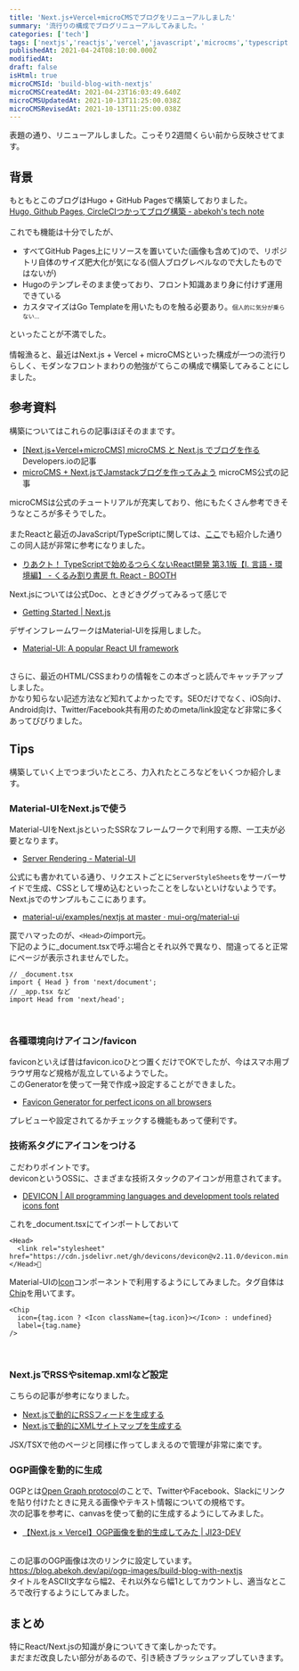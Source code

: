 ```yaml
---
title: 'Next.js+Vercel+microCMSでブログをリニューアルしました'
summary: '流行りの構成でブログリニューアルしてみました。'
categories: ['tech']
tags: ['nextjs','reactjs','vercel','javascript','microcms','typescript']
publishedAt: 2021-04-24T08:10:00.000Z
modifiedAt: 
draft: false
isHtml: true
microCMSId: 'build-blog-with-nextjs'
microCMSCreatedAt: 2021-04-23T16:03:49.640Z
microCMSUpdatedAt: 2021-10-13T11:25:00.038Z
microCMSRevisedAt: 2021-10-13T11:25:00.038Z
---
```

<p>表題の通り、リニューアルしました。こっそり2週間くらい前から反映させてます。<br>
</p><h2 id="hc69c85bcf9">背景</h2><p>もともとこのブログはHugo + GitHub Pagesで構築しておりました。<br>
<img src="https://images.microcms-assets.io/assets/4f79e018736547879adf5670ebeaccc3/8768ddd0b6314a4d97da239d3c95c765/blog-with-hugo.png" alt><br>
<a href="https://blog.abekoh.dev/posts/how-to-build-this-blog" target="_blank" rel="noopener noreferrer">Hugo, Github Pages, CircleCIつかってブログ構築 - abekoh&#x27;s tech note</a><br>
<br>
これでも機能は十分でしたが、</p><ul><li>すべてGitHub Pages上にリソースを置いていた(画像も含めて)ので、リポジトリ自体のサイズ肥大化が気になる(個人ブログレベルなので大したものではないが)</li><li>Hugoのテンプレそのまま使っており、フロント知識あまり身に付けず運用できている</li><li>カスタマイズはGo Templateを用いたものを触る必要あり。<span style="font-size: 0.75em">個人的に気分が乗らない…</span></li></ul><p>といったことが不満でした。<br>
<br>
情報漁ると、最近はNext.js + Vercel + microCMSといった構成が一つの流行りらしく、モダンなフロントまわりの勉強がてらこの構成で構築してみることにしました。<br>
</p><h2 id="h44e51f96ce">参考資料</h2><p>構築についてはこれらの記事ほぼそのままです。</p><ul><li><a href="https://dev.classmethod.jp/articles/vercel-microcms-nextjs-blog/" target="_blank" rel="noopener noreferrer">[Next.js+Vercel+microCMS] microCMS と Next.js でブログを作る</a> Developers.ioの記事</li><li><a href="https://blog.microcms.io/microcms-next-jamstack-blog/" target="_blank" rel="noopener noreferrer">microCMS + Next.jsでJamstackブログを作ってみよう</a> microCMS公式の記事</li></ul><p>microCMSは公式のチュートリアルが充実しており、他にもたくさん参考できそうなところが多そうでした。<br>
<br>
またReactと最近のJavaScript&#x2F;TypeScriptに関しては、<a href="https://blog.abekoh.dev/posts/tech-books-Feb-2021" target="_blank" rel="noopener noreferrer">ここ</a>でも紹介した通りこの同人誌が非常に参考になりました。</p><ul><li><a href="https://oukayuka.booth.pm/items/2368045" target="_blank" rel="noopener noreferrer">りあクト！ TypeScriptで始めるつらくないReact開発 第3.1版【Ⅰ. 言語・環境編】 - くるみ割り書房 ft. React - BOOTH</a></li></ul><p>Next.jsについては公式Doc、ときどきググってみるって感じで</p><ul><li><a href="https://nextjs.org/docs" target="_blank" rel="noopener noreferrer">Getting Started | Next.js</a></li></ul><p>デザインフレームワークはMaterial-UIを採用しました。</p><ul><li><a href="https://material-ui.com/" target="_blank" rel="noopener noreferrer">Material-UI: A popular React UI framework</a></li></ul><p><br>
さらに、最近のHTML&#x2F;CSSまわりの情報をこの本ざっと読んでキャッチアップしました。<br>
かなり知らない記述方法など知れてよかったです。SEOだけでなく、iOS向け、Android向け、Twitter&#x2F;Facebook共有用のためのmeta&#x2F;link設定など非常に多くあってびびりました。<br>
</p><h2 id="h6cdd50302f">Tips</h2><p>構築していく上でつまづいたところ、力入れたところなどをいくつか紹介します。<br>
</p><h3 id="h15424c503e">Material-UIをNext.jsで使う</h3><p>Material-UIをNext.jsといったSSRなフレームワークで利用する際、一工夫が必要となります。</p><ul><li><a href="https://material-ui.com/guides/server-rendering/" target="_blank" rel="noopener noreferrer">Server Rendering - Material-UI</a></li></ul><p>公式にも書かれている通り、リクエストごとに<code>ServerStyleSheets</code>をサーバーサイドで生成、CSSとして埋め込むといったことをしないといけないようです。<br>
Next.jsでのサンプルもここにあります。</p><ul><li><a href="https://github.com/mui-org/material-ui/tree/master/examples/nextjs" target="_blank" rel="noopener noreferrer">material-ui&#x2F;examples&#x2F;nextjs at master · mui-org&#x2F;material-ui</a></li></ul><p>罠でハマったのが、<code>&lt;Head&gt;</code>のimport元。<br>
下記のように_document.tsxで呼ぶ場合とそれ以外で異なり、間違ってると正常にページが表示されませんでした。</p><pre><code class="language-tsx">&#x2F;&#x2F; _document.tsx
import { Head } from &#x27;next&#x2F;document&#x27;;
&#x2F;&#x2F; _app.tsx など
import Head from &#x27;next&#x2F;head&#x27;;</code></pre><p><br>
</p><h3 id="hfc6e96955b">各種環境向けアイコン&#x2F;favicon</h3><p>faviconといえば昔はfavicon.icoひとつ置くだけでOKでしたが、今はスマホ用ブラウザ用など規格が乱立しているようでした。<br>
このGeneratorを使って一発で作成→設定することができました。</p><ul><li><a href="https://realfavicongenerator.net/" target="_blank" rel="noopener noreferrer">Favicon Generator for perfect icons on all browsers</a></li></ul><p>プレビューや設定されてるかチェックする機能もあって便利です。<br>
</p><h3 id="h0be87c007c">技術系タグにアイコンをつける</h3><p>こだわりポイントです。<br>
deviconというOSSに、さまざまな技術スタックのアイコンが用意されてます。</p><ul><li><a href="https://devicon.dev/" target="_blank" rel="noopener noreferrer">DEVICON | All programming languages and development tools related icons font</a></li></ul><p>これを_document.tsxにてインポートしておいて</p><pre><code class="language-tsx">&lt;Head&gt;
  &lt;link rel=&quot;stylesheet&quot; href=&quot;https:&#x2F;&#x2F;cdn.jsdelivr.net&#x2F;gh&#x2F;devicons&#x2F;devicon@v2.11.0&#x2F;devicon.min.css&quot;&gt;
&lt;&#x2F;Head&gt;</code></pre><p>Material-UIの<a href="https://material-ui.com/components/icons/" target="_blank" rel="noopener noreferrer">Icon</a>コンポーネントで利用するようにしてみました。タグ自体は<a href="https://material-ui.com/components/chips/" target="_blank" rel="noopener noreferrer">Chip</a>を用いてます。</p><pre><code class="language-tsx">&lt;Chip
  icon={tag.icon ? &lt;Icon className={tag.icon}&gt;&lt;&#x2F;Icon&gt; : undefined}
  label={tag.name}
&#x2F;&gt;</code></pre><p><br>
</p><h3 id="h4e5b7095e8">Next.jsでRSSやsitemap.xmlなど設定</h3><p>こちらの記事が参考になりました。</p><ul><li><a href="https://zenn.dev/catnose99/articles/c7754ba6e4adac" target="_blank" rel="noopener noreferrer">Next.jsで動的にRSSフィードを生成する</a></li><li><a href="https://zenn.dev/catnose99/articles/c441954a987c24" target="_blank" rel="noopener noreferrer">Next.jsで動的にXMLサイトマップを生成する</a></li></ul><p>JSX&#x2F;TSXで他のページと同様に作ってしまえるので管理が非常に楽です。<br>
</p><h3 id="h735bd6ae03">OGP画像を動的に生成</h3><p>OGPとは<a href="https://ogp.me/" target="_blank" rel="noopener noreferrer">Open Graph protocol</a>のことで、TwitterやFacebook、Slackにリンクを貼り付けたときに見える画像やテキスト情報についての規格です。<br>
次の記事を参考に、canvasを使って動的に生成するようにしてみました。</p><ul><li><a href="https://ji23-dev.com/blogs/nextjs-ogp" target="_blank" rel="noopener noreferrer">【Next.js × Vercel】OGP画像を動的生成してみた | JI23-DEV</a></li></ul><p><br>
この記事のOGP画像は次のリンクに設定しています。<br>
<a href="https://blog.abekoh.dev/api/ogp-images/build-blog-with-nextjs" target="_blank" rel="noopener noreferrer">https:&#x2F;&#x2F;blog.abekoh.dev&#x2F;api&#x2F;ogp-images&#x2F;build-blog-with-nextjs</a><br>
タイトルをASCII文字なら幅2、それ以外なら幅1としてカウントし、適当なところで改行するようにしてみました。<br>
</p><h2 id="ha214098e44">まとめ</h2><p>特にReact&#x2F;Next.jsの知識が身についてきて楽しかったです。<br>
まだまだ改良したい部分があるので、引き続きブラッシュアップしていきます。</p>
    